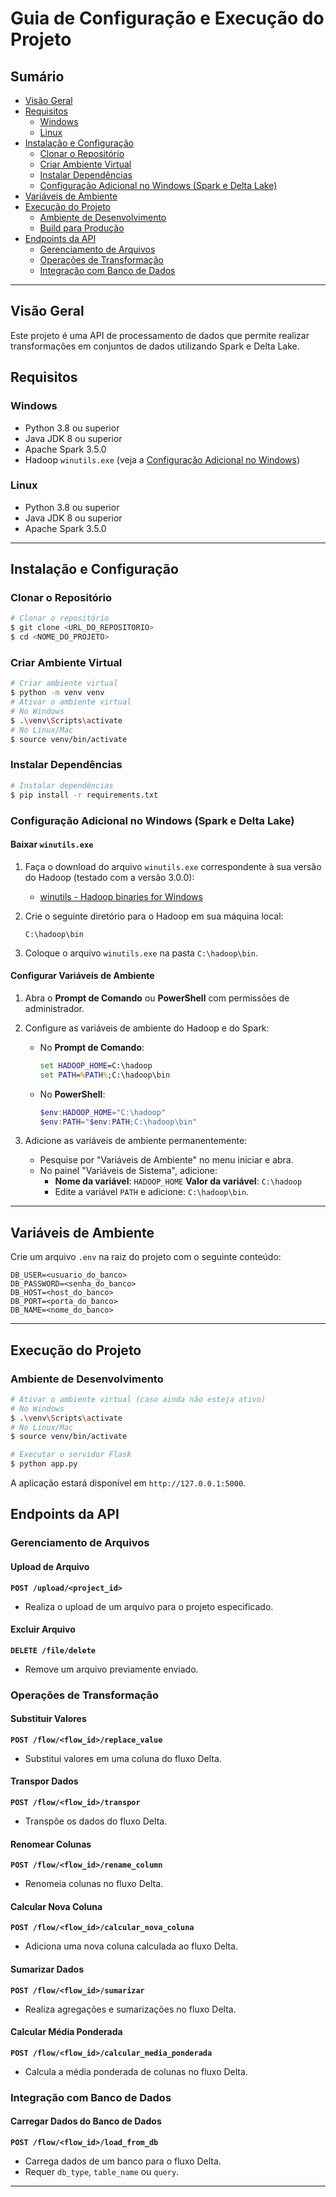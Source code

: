 # Guia de Configuração e Execução do Projeto

## Sumário

- [Visão Geral](#visão-geral)
- [Requisitos](#requisitos)
  - [Windows](#windows)
  - [Linux](#linux)
- [Instalação e Configuração](#instalação-e-configuração)
  - [Clonar o Repositório](#clonar-o-repositório)
  - [Criar Ambiente Virtual](#criar-ambiente-virtual)
  - [Instalar Dependências](#instalar-dependências)
  - [Configuração Adicional no Windows (Spark e Delta Lake)](#configuração-adicional-no-windows-spark-e-delta-lake)
- [Variáveis de Ambiente](#variáveis-de-ambiente)
- [Execução do Projeto](#execução-do-projeto)
  - [Ambiente de Desenvolvimento](#ambiente-de-desenvolvimento)
  - [Build para Produção](#build-para-produção)
- [Endpoints da API](#endpoints-da-api)
  - [Gerenciamento de Arquivos](#gerenciamento-de-arquivos)
  - [Operações de Transformação](#operações-de-transformação)
  - [Integração com Banco de Dados](#integração-com-banco-de-dados)

---

## Visão Geral
Este projeto é uma API de processamento de dados que permite realizar transformações em conjuntos de dados utilizando Spark e Delta Lake.

## Requisitos

### Windows
- Python 3.8 ou superior
- Java JDK 8 ou superior
- Apache Spark 3.5.0
- Hadoop `winutils.exe` (veja a [Configuração Adicional no Windows](#configuração-adicional-no-windows-spark-e-delta-lake))

### Linux
- Python 3.8 ou superior
- Java JDK 8 ou superior
- Apache Spark 3.5.0

---

## Instalação e Configuração

### Clonar o Repositório
```bash
# Clonar o repositório
$ git clone <URL_DO_REPOSITORIO>
$ cd <NOME_DO_PROJETO>
```

### Criar Ambiente Virtual
```bash
# Criar ambiente virtual
$ python -m venv venv
# Ativar o ambiente virtual
# No Windows
$ .\venv\Scripts\activate
# No Linux/Mac
$ source venv/bin/activate
```

### Instalar Dependências
```bash
# Instalar dependências
$ pip install -r requirements.txt
```

### Configuração Adicional no Windows (Spark e Delta Lake)

#### Baixar `winutils.exe`
1. Faça o download do arquivo `winutils.exe` correspondente à sua versão do Hadoop (testado com a versão 3.0.0):
   - [winutils - Hadoop binaries for Windows](https://github.com/steveloughran/winutils)

2. Crie o seguinte diretório para o Hadoop em sua máquina local:
   ```
   C:\hadoop\bin
   ```

3. Coloque o arquivo `winutils.exe` na pasta `C:\hadoop\bin`.

#### Configurar Variáveis de Ambiente
1. Abra o **Prompt de Comando** ou **PowerShell** com permissões de administrador.
2. Configure as variáveis de ambiente do Hadoop e do Spark:

   - No **Prompt de Comando**:
     ```cmd
     set HADOOP_HOME=C:\hadoop
     set PATH=%PATH%;C:\hadoop\bin
     ```

   - No **PowerShell**:
     ```powershell
     $env:HADOOP_HOME="C:\hadoop"
     $env:PATH="$env:PATH;C:\hadoop\bin"
     ```

3. Adicione as variáveis de ambiente permanentemente:
   - Pesquise por "Variáveis de Ambiente" no menu iniciar e abra.
   - No painel "Variáveis de Sistema", adicione:
     - **Nome da variável**: `HADOOP_HOME`
       **Valor da variável**: `C:\hadoop`
     - Edite a variável `PATH` e adicione: `C:\hadoop\bin`.

---

## Variáveis de Ambiente
Crie um arquivo `.env` na raiz do projeto com o seguinte conteúdo:

```env
DB_USER=<usuario_do_banco>
DB_PASSWORD=<senha_do_banco>
DB_HOST=<host_do_banco>
DB_PORT=<porta_do_banco>
DB_NAME=<nome_do_banco>
```

---

## Execução do Projeto

### Ambiente de Desenvolvimento
```bash
# Ativar o ambiente virtual (caso ainda não esteja ativo)
# No Windows
$ .\venv\Scripts\activate
# No Linux/Mac
$ source venv/bin/activate

# Executar o servidor Flask
$ python app.py
```

A aplicação estará disponível em `http://127.0.0.1:5000`.

## Endpoints da API

### Gerenciamento de Arquivos

#### Upload de Arquivo
**`POST /upload/<project_id>`**
- Realiza o upload de um arquivo para o projeto especificado.

#### Excluir Arquivo
**`DELETE /file/delete`**
- Remove um arquivo previamente enviado.

### Operações de Transformação

#### Substituir Valores
**`POST /flow/<flow_id>/replace_value`**
- Substitui valores em uma coluna do fluxo Delta.

#### Transpor Dados
**`POST /flow/<flow_id>/transpor`**
- Transpõe os dados do fluxo Delta.

#### Renomear Colunas
**`POST /flow/<flow_id>/rename_column`**
- Renomeia colunas no fluxo Delta.

#### Calcular Nova Coluna
**`POST /flow/<flow_id>/calcular_nova_coluna`**
- Adiciona uma nova coluna calculada ao fluxo Delta.

#### Sumarizar Dados
**`POST /flow/<flow_id>/sumarizar`**
- Realiza agregações e sumarizações no fluxo Delta.

#### Calcular Média Ponderada
**`POST /flow/<flow_id>/calcular_media_ponderada`**
- Calcula a média ponderada de colunas no fluxo Delta.

### Integração com Banco de Dados

#### Carregar Dados do Banco de Dados
**`POST /flow/<flow_id>/load_from_db`**
- Carrega dados de um banco para o fluxo Delta.
- Requer `db_type`, `table_name` ou `query`.

---

